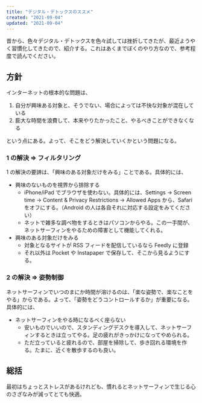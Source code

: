 ```yaml
---
title: "デジタル・デトックスのススメ"
created: "2021-09-04"
updated: "2021-09-04"
---
```


昔から、色々デジタル・デトックスを色々試しては挫折してきたが、最近ようやく習慣化してきたので、紹介する。これはあくまでぼくのやり方なので、参考程度で読んでください。

## 方針

インターネットの根本的な問題は、

1. 自分が興味ある対象と、そうでない、場合によっては不快な対象が混在している
2. 膨大な時間を浪費して、本来やりたかったこと、やるべきことができなくなる

という点にある。よって、そこをどう解決していくかという問題になる。

### 1 の解決 => フィルタリング

1 の解決の要諦は、「興味のある対象だけをみる」ことである。具体的には、

- 興味のないものを視界から排除する
  - iPhone/iPad でブラウザを使わない。具体的には、Settings -> Screen time -> Content & Privacy Restrictions -> Allowed Apps から、Safari をオフにする。（Android の人は各自それに対応する設定をみてください）
  - ネットで雑多な調べ物をするときはパソコンからやる。この一手間が、ネットサーフィンをやるための障害として機能してくれる。
- 興味のある対象だけをみる
  - 対象となるサイトが RSS フィードを配信しているなら Feedly に登録
  - それ以外は Pocket や Instapaper で保存して、そこから見るようにする。

### 2 の解決 => 姿勢制御

ネットサーフィンでいつのまにか時間が溶けるのは、「楽な姿勢で、楽なことをやる」からである。よって、「姿勢をどうコントロールするか」が重要になる。具体的には、

- ネットサーフィンをやる時になるべく座らない
  - 安いものでいいので、スタンディングデスクを導入して、ネットサーフィンするときは立ってやる。足の疲れがきっかけになってやめられる。
  - ただ立っていると疲れるので、部屋を掃除して、歩き回れる環境を作る。たまに、近くを散歩するのも良い。

## 総括

最初はちょっとストレスがあるけれども、慣れるとネットサーフィンで生じる心のさざなみが減ってとても快適。
